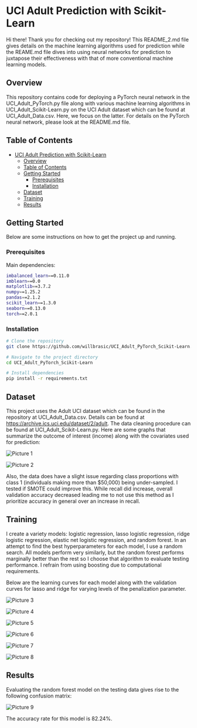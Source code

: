 
# UCI Adult Prediction with Scikit-Learn

Hi there! Thank you for checking out my repository! This README_2.md file gives
details on the machine learning algorithms used for prediction while the REAME.md
file dives into using neural networks for prediction to juxtapose their
effectiveness with that of more conventional machine learning models.

## Overview

This repository contains code for deploying a PyTorch neural network in the UCI_Adult_PyTorch.py file
along with various machine learning algorithms in UCI_Adult_Scikit-Learn.py on the UCI Adult dataset
which can be found at UCI_Adult_Data.csv. Here, we focus on the latter. For details on
the PyTorch neural network, please look at the README.md file.

## Table of Contents

- [UCI Adult Prediction with Scikit-Learn](#project-name)
  - [Overview](#overview)
  - [Table of Contents](#table-of-contents)
  - [Getting Started](#getting-started)
    - [Prerequisites](#prerequisites)
    - [Installation](#installation)
  - [Dataset](#dataset)
  - [Training](#training)
  - [Results](#results)

## Getting Started

Below are some instructions on how to get the project up and running.

### Prerequisites

Main dependencies:

```bash
imbalanced_learn==0.11.0
imblearn==0.0
matplotlib==3.7.2
numpy==1.25.2
pandas==2.1.2
scikit_learn==1.3.0
seaborn==0.13.0
torch==2.0.1
```

### Installation

```bash
# Clone the repository
git clone https://github.com/willbrasic/UCI_Adult_PyTorch_Scikit-Learn.git

# Navigate to the project directory
cd UCI_Adult_PyTorch_Scikit-Learn

# Install dependencies
pip install -r requirements.txt
```

## Dataset

This project uses the Adult UCI dataset which can be found in the repository at
UCI_Adult_Data.csv. Details can be found at https://archive.ics.uci.edu/dataset/2/adult.
The data cleaning procedure can be found at UCI_Adult_Scikit-Learn.py. Here are some graphs
that summarize the outcome of interest (income) along with the covariates used
for prediction:

![Picture 1](https://github.com/willbrasic/UCI_Adult_PyTorch_sklearn/blob/main/UCI_Adult_Scikit_Learn_Pictures/UCI_Adult_Data_Summary_1.png)

![Picture 2](https://github.com/willbrasic/UCI_Adult_PyTorch_sklearn/blob/main/UCI_Adult_Scitkit-Learn_Pictures/UCI_Adult_Data_Summary_2.png)

Also, the data does have a slight issue regarding class proportions with class 1
(individuals making more than $50,000) being under-sampled. I tested if SMOTE could
improve this. While recall did increase, overall validation accuracy decreased leading
me to not use this method as I prioritize accuracy in general over an increase in recall.

## Training

I create a variety models: logistic regression, lasso logistic regression, ridge logistic regression, elastic net logistic regression, and random forest. In an attempt to find the best hyperparameters for each model, I use a random search.
All models perform very similarly, but the random forest performs marginally better than the rest so I choose that algorithm to evaluate testing performance. I refrain from using boosting due to computational requirements.

Below are the learning curves for each model along with the validation curves for lasso and ridge for varying levels of the penalization parameter.

![Picture 3](https://github.com/willbrasic/UCI_Adult_PyTorch_sklearn/blob/main/UCI_Adult_Scitkit-Learn_Pictures/UCI_Adult_LR_Learning_Curve.png)

![Picture 4](https://github.com/willbrasic/UCI_Adult_PyTorch_sklearn/blob/main/UCI_Adult_Scitkit-Learn_Pictures/UCI_Adult_LR_Lasso_Learning_Curve.png)

![Picture 5](https://github.com/willbrasic/UCI_Adult_PyTorch_sklearn/blob/main/UCI_Adult_Scitkit-Learn_Pictures/UCI_Adult_LR_Ridge_Learning_Curve.png)

![Picture 6](https://github.com/willbrasic/UCI_Adult_PyTorch_sklearn/blob/main/UCI_Adult_Scitkit-Learn_Pictures/UCI_Adult_Lasso_Ridge_Validation_Curve.png)

![Picture 7](https://github.com/willbrasic/UCI_Adult_PyTorch_sklearn/blob/main/UCI_Adult_Scitkit-Learn_Pictures/UCI_Adult_LR_Enet_Learning_Curve.png)

![Picture 8](https://github.com/willbrasic/UCI_Adult_PyTorch_sklearn/blob/main/UCI_Adult_Scitkit-Learn_Pictures/UCI_Adult_RF_Learning_Curve.png)

## Results

Evaluating the random forest model on the testing data gives rise to the following confusion matrix:

![Picture 9](https://github.com/willbrasic/UCI_Adult_PyTorch_sklearn/blob/main/UCI_Adult_Scitkit-Learn_Pictures/UCI_Adult_RF_CM.png)

The accuracy rate for this model is 82.24%. 
